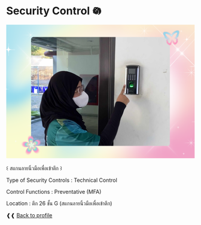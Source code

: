 # Security Control 𖡎   
![B.png](./img/s_control.png) 

꒰ สแกนลายนิ้วมือเพื่อเข้าตึก ꒱

Type of Security Controls : Technical Control

Control Functions : Preventative (MFA)

Location : ตึก 26 ชั้น G (สแกนลายนิ้วมือเพื่อเข้าตึก)

 ❰❰ [Back to profile](readme.md)
